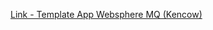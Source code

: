 [Link - Template App Websphere MQ (Kencow)](https://github.com/Kencow/Websphere-MQ-Template-for-Zabbix)
